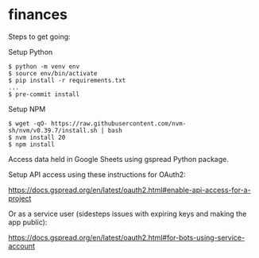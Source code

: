 # finances

Steps to get going:

Setup Python
```
$ python -m venv env
$ source env/bin/activate
$ pip install -r requirements.txt
...
$ pre-commit install
```
Setup NPM
```
$ wget -qO- https://raw.githubusercontent.com/nvm-sh/nvm/v0.39.7/install.sh | bash
$ nvm install 20
$ npm install
```

Access data held in Google Sheets using gspread Python package.

Setup API access using these instructions for OAuth2:

https://docs.gspread.org/en/latest/oauth2.html#enable-api-access-for-a-project

Or as a service user (sidesteps issues with expiring keys and making the app
public):

https://docs.gspread.org/en/latest/oauth2.html#for-bots-using-service-account
